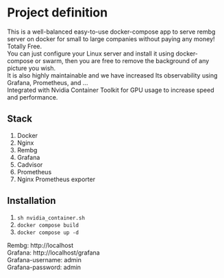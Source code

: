 # Project definition
This is a well-balanced easy-to-use docker-compose app to serve rembg server on docker for small to large companies without paying any money! Totally Free.<br />
You can just configure your Linux server and install it using docker-compose or swarm, then you are free to remove the background of any picture you wish.<br />
It is also highly maintainable and we have increased Its observability using Grafana, Prometheus, and ...<br />
Integrated with Nvidia Container Toolkit for GPU usage to increase speed and performance.<br />

## Stack
1. Docker
2. Nginx
3. Rembg
4. Grafana
5. Cadvisor
6. Prometheus
7. Nginx Prometheus exporter

## Installation
1. `sh nvidia_container.sh`
2. `docker compose build`
3. `docker compose up -d`
   
Rembg: http://localhost<br />
Grafana: http://localhost/grafana<br />
Grafana-username: admin<br />
Grafana-password: admin<br />
